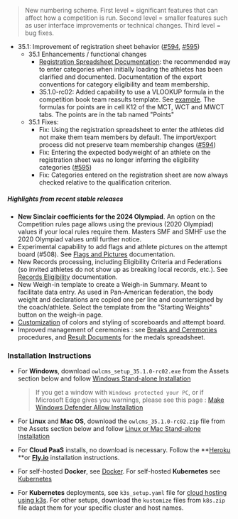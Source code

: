 > New numbering scheme.  First level = significant features that can affect how a competition is run.  Second level = smaller features such as user interface improvements or technical changes.  Third level = bug fixes.

- 35.1: Improvement of registration sheet behavior ([#594](https://github.com/jflamy/owlcms4/issues/594), [#595](https://github.com/jflamy/owlcms4/issues/595))
  - 35.1 Enhancements / functional changes
    - [Registration Spreadsheet Documentation](https://owlcms.github.io/owlcms4-prerelease/#/Registration): the recommended way to enter categories when initially loading the athletes has been clarified and documented. Documentation of the export conventions for category eligibility and team membership.
    - 35.1.0-rc02: Added capability to use a VLOOKUP formula in the competition book team reasults template. See [example](https://github.com/jflamy/owlcms4/raw/develop/owlcms/src/test/resources/templates/competitionBook/EC-SnatchCJTotal-A4.xls). The formulas for points are in cell K12 of the MCT, WCT and MWCT tabs. The points are in the tab named "Points"
  - 35.1 Fixes:
    - Fix: Using the registration spreadsheet to enter the athletes did not make them team members by default.  The import/export process did not preserve team membership changes ([#594](https://github.com/jflamy/owlcms4/issues/594))
    - Fix: Entering the expected bodyweight of an athlete on the registration sheet was no longer inferring the eligibility categories ([#595](https://github.com/jflamy/owlcms4/issues/595))
    - Fix: Categories entered on the registration sheet are now always checked relative to the qualification criterion.

##### Highlights from recent stable releases

- **New Sinclair coefficients for the 2024 Olympiad**.  An option on the Competition rules page allows using the previous (2020 Olympiad) values if your local rules require them.  Masters SMF and SMHF use the 2020 Olympiad values until further notice.
- Experimental capability to add flags and athlete pictures on the attempt board (#508).  See [Flags and Pictures](https://owlcms.github.io/owlcms4-prerelease/#/FlagsPicture) documentation.
- New Records processing, including Eligibility Criteria and Federations (so invited athletes do not show up as breaking local records, etc.). See [Records Eligibility](https://owlcms.github.io/owlcms4-prerelease/#/Records) documentation. 
- New Weigh-in template to create a Weigh-in Summary. Meant to facilitate data entry. As used in Pan-American federation, the body weight and declarations are copied one per line and countersigned by the coach/athlete. Select the template from the "Starting Weights" button on the weigh-in page.
- [Customization](https://owlcms.github.io/owlcms4-prerelease/#/UploadingLocalSettings) of colors and styling of scoreboards and attempt board. 
- Improved management of ceremonies : see [Breaks and Ceremonies](https://owlcms.github.io/owlcms4-prerelease/#/Breaks) procedures, and [Result Documents](https://owlcms.github.io/owlcms4-prerelease/#/Documents) for the medals spreadsheet.


### **Installation Instructions**

  - For **Windows**, download `owlcms_setup_35.1.0-rc02.exe` from the Assets section below and follow [Windows Stand-alone Installation](https://owlcms.github.io/owlcms4-prerelease/#/LocalWindowsSetup)

    > If you get a window with `Windows protected your PC`, or if Microsoft Edge gives you warnings, please see this page : [Make Windows Defender Allow Installation](https://owlcms.github.io/owlcms4-prerelease/#/DefenderOff)

  - For **Linux** and **Mac OS**, download the `owlcms_35.1.0-rc02.zip` file from the Assets section below and follow [Linux or Mac Stand-alone Installation](https://owlcms.github.io/owlcms4-prerelease/#/LocalLinuxMacSetup)

  - For **Cloud PaaS** installs, no download is necessary. Follow the **[Heroku](Heroku) **or **[Fly.io](Fly)** installation instructions.

  - For self-hosted **Docker**, see [Docker](https://owlcms.github.io/owlcms4-prerelease/#/LocalWindowsSetup). For self-hosted **Kubernetes** see [Kubernetes]()

  - For **Kubernetes** deployments, see `k3s_setup.yaml` file for [cloud hosting using k3s](https://owlcms.github.io/owlcms4-prerelease/#/DigitalOcean). For other setups, download the `kustomize` files from `k8s.zip` file adapt them for your specific cluster and host names. 
